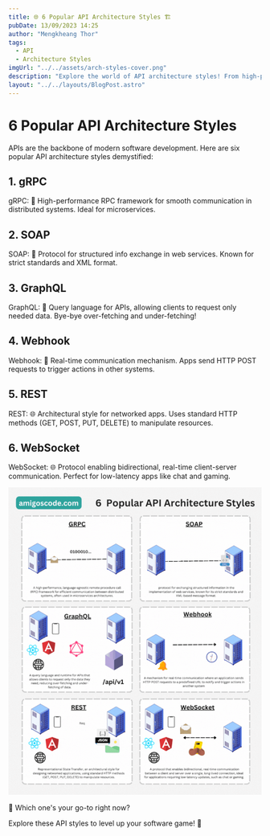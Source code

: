 ```yaml
---
title: 🌐 6 Popular API Architecture Styles 🏗️
pubDate: 13/09/2023 14:25
author: "Mengkheang Thor"
tags:
  - API
  - Architecture Styles
imgUrl: "../../assets/arch-styles-cover.png"
description: "Explore the world of API architecture styles! From high-performance gRPC to real-time WebSockets, this post breaks down six popular approaches in simple terms. Discover which one suits your software needs and stay ahead in the tech game."
layout: "../../layouts/BlogPost.astro"
---
```


# 6 Popular API Architecture Styles

APIs are the backbone of modern software development. Here are six popular API architecture styles demystified:

## 1. gRPC

gRPC: 🚀 High-performance RPC framework for smooth communication in distributed systems. Ideal for microservices.

## 2. SOAP

SOAP: 🧼 Protocol for structured info exchange in web services. Known for strict standards and XML format.

## 3. GraphQL

GraphQL: 📜 Query language for APIs, allowing clients to request only needed data. Bye-bye over-fetching and under-fetching!

## 4. Webhook

Webhook: 🎣 Real-time communication mechanism. Apps send HTTP POST requests to trigger actions in other systems.

## 5. REST

REST: 🌐 Architectural style for networked apps. Uses standard HTTP methods (GET, POST, PUT, DELETE) to manipulate resources.

## 6. WebSocket

WebSocket: 🌐 Protocol enabling bidirectional, real-time client-server communication. Perfect for low-latency apps like chat and gaming.

![Architecture Styles](../../assets/arch-styles.gif)

🤔 Which one's your go-to right now?

Explore these API styles to level up your software game! 🚀